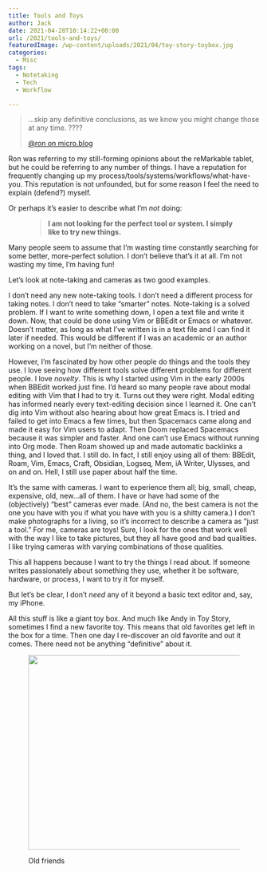```yaml
---
title: Tools and Toys
author: Jack
date: 2021-04-28T10:14:22+00:00
url: /2021/tools-and-toys/
featuredImage: /wp-content/uploads/2021/04/toy-story-toybox.jpg
categories:
  - Misc
tags:
  - Notetaking
  - Tech
  - Workflow

---
```

<!--kg-card-begin: html-->

<blockquote class="wp-block-quote">
  <p>
    …skip any definitive conclusions, as we know you might change those at any time. ????
  </p>
  
  <p>
    <a href="https://micro.blog/Ron/11366090">@ron on micro.blog</a>
  </p>
</blockquote>



Ron was referring to my still-forming opinions about the reMarkable tablet, but he could be referring to any number of things. I have a reputation for frequently changing up my process/tools/systems/workflows/what-have-you. This reputation is not unfounded, but for some reason I feel the need to explain (defend?) myself.

Or perhaps it’s easier to describe what I’m&nbsp;_not_&nbsp;doing:<figure class="wp-block-pullquote"> 

> **I am not looking for the perfect tool or system. I simply like to try new things.**</figure> 

Many people seem to assume that I’m wasting time constantly searching for some better, more-perfect solution. I don’t believe that’s it at all. I&#8217;m not wasting my time, I&#8217;m having fun!

Let&#8217;s look at note-taking and cameras as two good examples.

I don’t need any new note-taking tools. I don’t need a different process for taking notes. I don’t need to take “smarter” notes. Note-taking is a solved problem. If I want to write something down, I open a text file and write it down. Now, that could be done using Vim or BBEdit or Emacs or whatever. Doesn’t matter, as long as what I’ve written is in a text file and I can find it later if needed. This would be different if I was an academic or an author working on a novel, but I’m neither of those.

However, I’m fascinated by how other people do things and the tools they use. I love seeing how different tools solve different problems for different people. I love&nbsp;_novelty_. This is why I started using Vim in the early 2000s when BBEdit worked just fine. I’d heard so many people rave about modal editing with Vim that I had to try it. Turns out they were right. Modal editing has informed nearly every text-editing decision since I learned it. One can’t dig into Vim without also hearing about how great Emacs is. I tried and failed to get into Emacs a few times, but then Spacemacs came along and made it easy for Vim users to adapt. Then Doom replaced Spacemacs because it was simpler and faster. And one can’t use Emacs without running into Org mode. Then Roam showed up and made automatic backlinks a thing, and I loved that. I still do. In fact, I still enjoy using all of them: BBEdit, Roam, Vim, Emacs, Craft, Obsidian, Logseq, Mem, iA Writer, Ulysses, and on and on. Hell, I still use paper about half the time.

It’s the same with cameras. I want to experience them all; big, small, cheap, expensive, old, new…all of them. I have or have had some of the (objectively) “best” cameras ever made. (And no, the best camera is not the one you have with you if what you have with you is a shitty camera.) I don’t make photographs for a living, so it’s incorrect to describe a camera as “just a tool.” For me, cameras are toys! Sure, I look for the ones that work well with the way I like to take pictures, but they all have good and bad qualities. I like trying cameras with varying combinations of those qualities.

This all happens because I want to try the things I read about. If someone writes passionately about something they use, whether it be software, hardware, or process, I want to try it for myself.

But let’s be clear, I don’t&nbsp;_need_&nbsp;any of it beyond a basic text editor and, say, my iPhone.

All this stuff is like a giant toy box. And much like Andy in Toy Story, sometimes I find a new favorite toy. This means that old favorites get left in the box for a time. Then one day I re-discover an old favorite and out it comes. There need not be anything “definitive” about it.<figure class="wp-block-image size-large">

<img loading="lazy" width="700" height="390" src="https://new.copingmechanism.com/wp-content/uploads/2021/04/shoulders.jpg" alt="" class="wp-image-449" srcset="/content/images/wordpress/2021/04/shoulders.jpg 700w, /content/images/wordpress/2021/04/shoulders-300x167.jpg 300w, /content/images/wordpress/2021/04/shoulders-768x428.jpg 768w, /content/images/wordpress/2021/04/shoulders-800x446.jpg 800w, /content/images/wordpress/2021/04/shoulders.jpg 1000w" sizes="(max-width: 700px) 100vw, 700px" /> <figcaption>Old friends</figcaption></figure> 

<!--kg-card-end: html-->